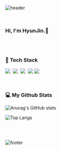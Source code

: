 ![header](https://capsule-render.vercel.app/api?type=wave&color=0:8cb369,100:f4e285&height=450&section=header&text=HYUNJIN&animation=twinkling&fontSize=45&fontColor=ffffff&fontAlign=80&fontAlignY=45)
<p><br>
<h3 align="left">Hi, I'm HyunJin.👋</h3>
<br><br>
<h3 align="left">📖 Tech Stack</h3>
<p align="left">
  <img src="https://img.shields.io/badge/Java-007396?style=flat-square&logo=Java&logoColor=white"/></a>&nbsp
  <img src="https://img.shields.io/badge/Javascript-ffb13b?style=flat-square&logo=javascript&logoColor=white"/></a>&nbsp 
  <img src="https://img.shields.io/badge/C++-00599C?style=flat-square&logo=C%2B%2B&logoColor=white"/></a>&nbsp
  <img src="https://img.shields.io/badge/HTML-E34F26?style=flat-square&logo=HTML5&logoColor=white"/>
  <img src="https://img.shields.io/badge/Oracle-F80000?style=flat-square&logo=HTML5&logoColor=white"/>
  <br>
</p>
<br>
<h3 align="left">💻 My Github Stats</h3>
<p align="left">
  
![Anurag's GitHub stats](https://github-readme-stats.vercel.app/api?username=khyunjin&show_icons=true&theme=gruvbox&bg_color=white)

![Top Langs](https://github-readme-stats.vercel.app/api/top-langs/?username=khyunjin&theme=gruvbox&bg_color=white)
    <br>
</p>
<br>
<br>

![footer](https://capsule-render.vercel.app/api?type=wave&color=0:8cb369,100:f4e285&height=200&section=footer)
